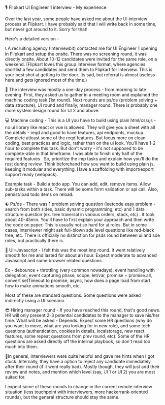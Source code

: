 🎙️ Flipkart UI Engineer 1 interview - My experience

Over the last year, some people have asked me about the UI interview process at Flipkart. I have probably said that I will write back in some time, but never got around to it. Sorry for that! 

Here's a detailed version -

📞  A recruiting agency (Interviewbit) contacted me for UI Engineer 1 opening in Flipkart and setup the onsite. There was no screening round, it was directly onsite. About 10-12 candidates were invited for the same role, on a weekend. 
(Flipkart loves this group interview format, where agencies shortlist a few candidates and send them to Flipkart for interview. This is your best shot at getting to the door. Its sad, but referral is almost useless here and gets ignored most of the time.) 

📅  The interview was mostly a one-day process - from morning to late evening. First, they asked us to gather in a meeting room and explained the machine coding task (1st round). Next rounds are ps/ds (problem solving + data structure), UI round and finally, manager round. There is probably one more system design round for UI 2 and above. 

💻 Machine coding - This is a UI you have to build using plain html/css/js - no ui library like react or vue is allowed. They will give you a sheet with all the details - reqd and good to have features, api endpoints, mockup. Complete atleast some of the reqd features. But focus more on clean coding, best practices and logic, rather than on the ui look. You'll have 1-2 hour to complete this task. But don't worry - it's not supposed to be complete-able in that timeframe. I was able to finish only half of the required features . So, prioritize the imp tasks and explain how you'll do the rest during review. 
Think beforehand how you want to build using plain js, keeping it modular and everything. Have a scaffolding with import/export support ready (webpack).

Example task - Build a todo app. You can add, edit, remove items. Allow sub-tasks within a task. There will be some form validation or api call. Also, persist/load todo items on reload. 

☯️ Ps/ds - There was 1 problem solving question (leetcode easy problem - search from both sides, basic dynamic programming, etc) and 1 data structure question (ex. tree traversal in various orders, stack, etc) . It took about 40-45min. You'll have to first explain your approach and then write the code on paper. 
This is usually not so hard for ui roles. But in some cases, interviewer might ask full-blown sde level questions like red-black tree, etc. There is officially no distinction for psds round between ui and sde roles, but practically there is.

🔶 UI+Javascript - I felt this was the most imp round. It went relatively smooth for me and lasted for about an hour. Expect moderate to advanced Javascript and some browser related questions.

Ex - debounce + throttling (very common nowadays), event handling with delegation, event capturing phase, scope, let/var, promise + promise.all, convert setTimeout to promise, async, how does a page load from start, how to make animations smooth, etc.

Most of these are standard questions. Some questions were asked indirectly using a UI scenario.  

😎 Hiring manager round - If you have reached this round, that's good news. HR will only present 2-3 potential candidates to the manager to save his/her time. 
What will be asked - Depends. Expect some HR questions (why do you want to move, what are you looking for in new role), and some tech questions (authentication, cookies in details, localstorage, new react features, some repeat questions from prev round, etc). Some of the HR questions are asked directly off the internal playbook, so don't read too much into them. 

🧶In general, interviewers were quite helpful and gave me hints when I got stuck. Internally, they have a option to reject any candidate immediately after their round (if it went really bad). Mostly though, they will just add their review and notes, and mention which level (say, UI 1 or UI 2) you are most suited for. 

I expect some of these rounds to change in the current remote interview situation (less touchpoint with interviewers, more hackerrank-oriented rounds), but the general structure should stay the same.
<!--stackedit_data:
eyJoaXN0b3J5IjpbMjA2NjM2Nzc3MywyMDM4NTA5MDE5LDExNz
c0MjUxMjEsLTEzMDE1MzI4OTAsLTk3MDgwMjE1NCwxNjQwNDMy
NTg0XX0=
-->